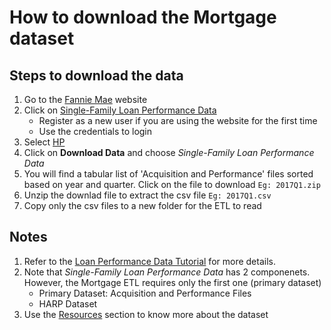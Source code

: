 # How to download the Mortgage dataset



## Steps to download the data

1. Go to the [Fannie Mae](https://capitalmarkets.fanniemae.com/credit-risk-transfer/single-family-credit-risk-transfer/fannie-mae-single-family-loan-performance-data) website
2. Click on [Single-Family Loan Performance Data](https://datadynamics.fanniemae.com/data-dynamics/?&_ga=2.181456292.2043790680.1657122341-289272350.1655822609#/reportMenu;category=HP)
    * Register as a new user if you are using the website for the first time
    * Use the credentials to login
3. Select [HP](https://datadynamics.fanniemae.com/data-dynamics/#/reportMenu;category=HP)
4. Click on  **Download Data** and choose *Single-Family Loan Performance Data*
5. You will find a tabular list of 'Acquisition and Performance' files sorted based on year and quarter. Click on the file to download `Eg: 2017Q1.zip`
6. Unzip the downlad file to extract the csv file `Eg: 2017Q1.csv`
7. Copy only the csv files to a new folder for the ETL to read

## Notes
1. Refer to the [Loan Performance Data Tutorial](https://capitalmarkets.fanniemae.com/media/9066/display) for more details. 
2. Note that *Single-Family Loan Performance Data* has 2 componenets. However, the Mortgage ETL requires only the first one (primary dataset)
    * Primary Dataset:  Acquisition and Performance Files
    * HARP Dataset
3. Use the [Resources](https://datadynamics.fanniemae.com/data-dynamics/#/resources/HP) section to know more about the dataset